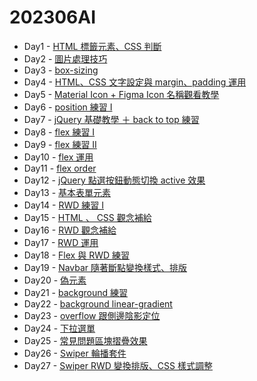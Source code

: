 # 202306AI

- Day1 - [HTML 標籤元素、CSS 判斷](https://hackmd.io/v6Qj9HLiQxmo7AlxSQbBGA)
- Day2 - [圖片處理技巧](https://hackmd.io/rWUTI_PRSl25nSkion4w0A)
- Day3 - [box-sizing](https://hackmd.io/xGP7A2lyQGyMTNGOkBaEiA)
- Day4 - [HTML、CSS 文字設定與 margin、padding 運用](https://hackmd.io/gsdk0kHHQpuNyNDzX1V-ZQ)
- Day5 - [Material Icon + Figma Icon 名稱觀看教學](https://hackmd.io/FbQebXgjRU-igFMFVPOVow)
- Day6 - [position 練習 I](https://hackmd.io/ggMka9sSR7K4PFw5tC21Qg)
- Day7 - [jQuery 基礎教學 ＋ back to top 練習](https://hackmd.io/lPtdSs_CRQe9Ee1FPGEV5A)
- Day8 - [flex 練習 I](https://hackmd.io/MBB5hIzdTmyjIYpfGqhXLw?view)
- Day9 - [flex 練習 II](https://hackmd.io/k9lD_sFjR8um8ZsNo1V5yg)
- Day10 - [flex 運用](https://hackmd.io/CWjrJR5ORWilPPoVXQ2IIg)
- Day11 - [flex order](https://hackmd.io/POSFE4FfS_aObOgpuIrFVg)
- Day12 - [jQuery 點選按鈕動態切換 active 效果](https://hackmd.io/G2Tm8MOJTnya6qD1Hf6IWw)
- Day13 - [基本表單元素](https://hackmd.io/_sXgRkPeQYa0ZPteklC4PA)
- Day14 - [RWD 練習 I](https://hackmd.io/NS5gH7LkRViRn9H-7UCVhw)
- Day15 - [HTML 、 CSS 觀念補給](https://hackmd.io/57iFo83HS-mI_2QLA2rQKw)
- Day16 - [RWD 觀念補給](https://hackmd.io/VypILTgOTE2J5KbVSfgUfg)
- Day17 - [RWD 運用](https://hackmd.io/YUDpViYJSHqwCSStiUKeUQ)
- Day18 - [Flex 與 RWD 練習](https://hackmd.io/0587X-XoRHCEWfsFcdTxuA)
- Day19 - [Navbar 隨著斷點變換樣式、排版](https://hackmd.io/DBWeMpCDTHSh5nHqhnQZVQ)
- Day20 - [偽元素](https://hackmd.io/7n6Alj9TS86VAbnw9aJibw)
- Day21 - [background 練習](https://hackmd.io/YKSpeFprTjShVe_G2F_KPg)
- Day22 - [background linear-gradient](https://hackmd.io/IsC8W9fPQLKjGUHzds-zDQ)
- Day23 - [overflow 跟側邊陰影定位](https://hackmd.io/yeiVeKadQLepH8GWftXmbQ)
- Day24 - [下拉選單](https://hackmd.io/la2XiNU7TBS6iMypiYBdnA)
- Day25 - [常見問題區塊摺疊效果](https://hackmd.io/v_lqUt9ARviLsiZnnGEp_w)
- Day26 - [Swiper 輪播套件](https://hackmd.io/hMjHBbxeTcOc4ydNan9oTw)
- Day27 - [Swiper RWD 變換排版、CSS 樣式調整](https://hackmd.io/mcxBdODCQguJZX7mM_UFKg)
